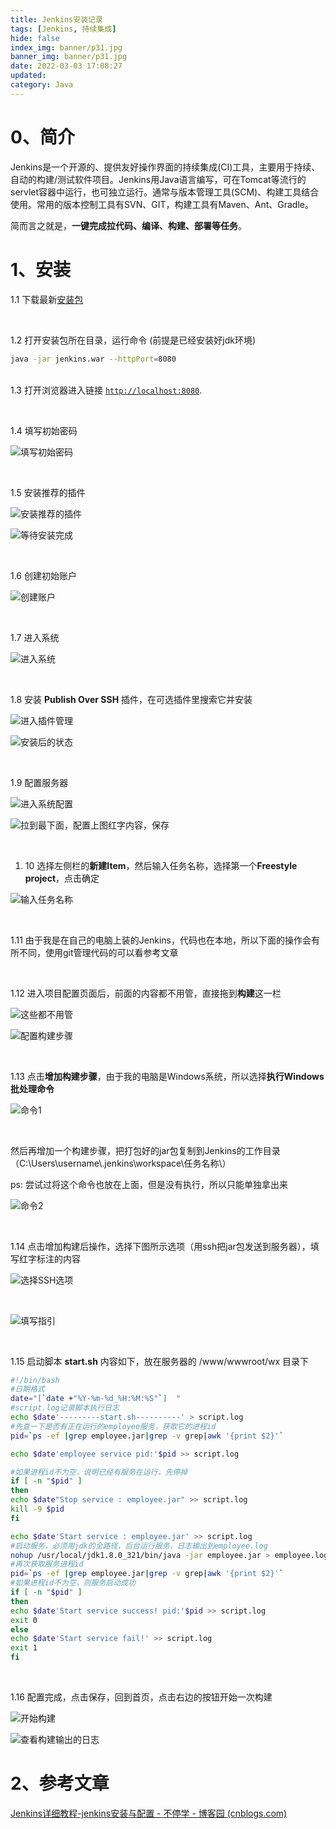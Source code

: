 ```yaml
---
title: Jenkins安装记录
tags: [Jenkins, 持续集成]
hide: false
index_img: banner/p31.jpg
banner_img: banner/p31.jpg
date: 2022-03-03 17:08:27
updated:
category: Java
---
```


# 0、简介

Jenkins是一个开源的、提供友好操作界面的持续集成(CI)工具，主要用于持续、自动的构建/测试软件项目。Jenkins用Java语言编写，可在Tomcat等流行的servlet容器中运行，也可独立运行。通常与版本管理工具(SCM)、构建工具结合使用。常用的版本控制工具有SVN、GIT，构建工具有Maven、Ant、Gradle。

简而言之就是，**一键完成拉代码、编译、构建、部署等任务**。

# 1、安装

1.1 下载最新[安装包](http://mirrors.jenkins.io/war-stable/latest/jenkins.war)

<br>

1.2 打开安装包所在目录，运行命令 (前提是已经安装好jdk环境)

```sh
java -jar jenkins.war --httpPort=8080
```

<br>1.3 打开浏览器进入链接 [`http://localhost:8080`](http://localhost:8080/).

<br>

1.4 填写初始密码

![填写初始密码](Jenkins安装记录/unlock.png)

<br>

1.5 安装推荐的插件

![安装推荐的插件](Jenkins安装记录/select.png)

![等待安装完成](Jenkins安装记录/installing.png)

<br>

1.6 创建初始账户

![创建账户](Jenkins安装记录/image-20220303172628857.png)

<br>

1.7 进入系统

![进入系统](Jenkins安装记录/image-20220303173244049.png)

<br>

1.8 安装 **Publish Over SSH** 插件，在可选插件里搜索它并安装

![进入插件管理](Jenkins安装记录/image-20220304161136721.png)

![安装后的状态](Jenkins安装记录/image-20220304161410465.png)

<br>

1.9 配置服务器

![进入系统配置](Jenkins安装记录/image-20220304161920823.png)

![拉到最下面，配置上图红字内容，保存](Jenkins安装记录/image-20220304162330586.png)

<br>

1. 10 选择左侧栏的**新建Item**，然后输入任务名称，选择第一个**Freestyle project**，点击确定

![输入任务名称](Jenkins安装记录/image-20220303174121621.png)

<br>

1.11 由于我是在自己的电脑上装的Jenkins，代码也在本地，所以下面的操作会有所不同，使用git管理代码的可以看参考文章

<br>

1.12 进入项目配置页面后，前面的内容都不用管，直接拖到**构建**这一栏

![这些都不用管](Jenkins安装记录/image-20220304163450804.png)

![配置构建步骤](Jenkins安装记录/image-20220304164044168.png)

<br>

1.13 点击**增加构建步骤**，由于我的电脑是Windows系统，所以选择**执行Windows批处理命令**

![命令1](Jenkins安装记录/image-20220304165117558.png)

<br>

然后再增加一个构建步骤，把打包好的jar包复制到Jenkins的工作目录（C:\Users\username\\\.jenkins\workspace\任务名称\）

ps: 尝试过将这个命令也放在上面，但是没有执行，所以只能单独拿出来

![命令2](Jenkins安装记录/image-20220304170535389.png)

<br>

1.14 点击增加构建后操作，选择下图所示选项（用ssh把jar包发送到服务器），填写红字标注的内容

![选择SSH选项](Jenkins安装记录/image-20220304170920242.png)

<br>

![填写指引](Jenkins安装记录/image-20220304171455765.png)

<br>

1.15 启动脚本 **start.sh** 内容如下，放在服务器的 /www/wwwroot/wx 目录下

```sh
#!/bin/bash
#日期格式
date="[`date +"%Y-%m-%d_%H:%M:%S"`]  "
#script.log记录脚本执行日志
echo $date'---------start.sh----------' > script.log
#先查一下是否有正在运行的employee服务，获取它的进程id
pid=`ps -ef |grep employee.jar|grep -v grep|awk '{print $2}'`

echo $date'employee service pid:'$pid >> script.log

#如果进程id不为空，说明已经有服务在运行，先停掉
if [ -n "$pid" ]
then
echo $date"Stop service : employee.jar" >> script.log
kill -9 $pid
fi

echo $date'Start service : employee.jar' >> script.log
#启动服务，必须用jdk的全路径，后台运行服务，日志输出到employee.log
nohup /usr/local/jdk1.8.0_321/bin/java -jar employee.jar > employee.log &
#再次获取服务进程id
pid=`ps -ef |grep employee.jar|grep -v grep|awk '{print $2}'`
#如果进程id不为空，则服务启动成功
if [ -n "$pid" ]
then
echo $date'Start service success! pid:'$pid >> script.log
exit 0
else
echo $date'Start service fail!' >> script.log
exit 1
fi
```

<br>

1.16 配置完成，点击保存，回到首页，点击右边的按钮开始一次构建

![开始构建](Jenkins安装记录/image-20220304173047698.png)

![查看构建输出的日志](Jenkins安装记录/image-20220304173350647.png)

# 2、参考文章

[Jenkins详细教程-jenkins安装与配置 - 不停学 - 博客园 (cnblogs.com)](https://www.cnblogs.com/butingxue/p/14068409.html)

